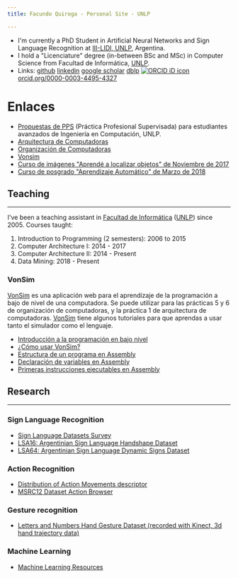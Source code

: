 ```yaml
---
title: Facundo Quiroga - Personal Site - UNLP

---
```



* I'm currently a PhD Student in Artificial Neural Networks and Sign Language Recognition at [III-LIDI, UNLP](www.lidi.info.unlp.edu.ar), Argentina.
* I hold a "Licenciature" degree (in-between BSc and MSc) in Computer Science from Facultad de Informática, [UNLP](http://unlp.edu.ar).
* Links: [github](https://github.com/facundoq/) [linkedin](https://www.linkedin.com/in/facundoq/) [google scholar](https://scholar.google.com.ar/citations?user=kGvlEYAAAAAJ&hl=en) [dblp](http://dblp.uni-trier.de/pers/hd/q/Quiroga:Facundo) [![ORCID iD icon](https://orcid.org/sites/default/files/images/orcid_16x16.png)orcid.org/0000\-0003\-4495\-4327](https://orcid.org/0000-0003-4495-4327)


# Enlaces
* [Propuestas de PPS](pps.txt) (Práctica Profesional Supervisada) para estudiantes avanzados de Ingeniería en Computación, UNLP.
*   [Arquitectura de Computadoras](unlp/arq/index.html)
*   [Organización de Computadoras](unlp/org/index.html)
*   [Vonsim](#vonsim)
*   [Curso de imágenes "Aprendé a localizar objetos" de Noviembre de 2017](courses/images/index.html)
*   [Curso de posgrado "Aprendizaje Automático" de Marzo de 2018](courses/aa2018/index.html)


## Teaching
--------

I've been a teaching assistant in [Facultad de Informática](http://info.unlp.edu.ar) ([UNLP](http://unlp.edu.ar)) since 2005. Courses taught:

1.  Introduction to Programming (2 semesters): 2006 to 2015
2.  Computer Architecture I: 2014 \- 2017
3.  Computer Architecture II: 2014 \- Present
4.  Data Mining: 2018 \- Present

### VonSim

[VonSim](unlp/vonsim/assets/index.html) es una aplicación web para el aprendizaje de la programación a bajo de nivel de una computadora. Se puede utilizar para las prácticas 5 y 6 de organización de computadoras, y la práctica 1 de arquitectura de computadoras. [VonSim](unlp/vonsim/assets/index.html) tiene algunos tutoriales para que aprendas a usar tanto el simulador como el lenguaje.

*   [Introducción a la programación en bajo nivel](unlp/vonsim/assets/index.html?tutorial=whyassembly)
*   [¿Cómo usar VonSim?](unlp/vonsim/assets/index.html?tutorial=vonsim)
*   [Estructura de un programa en Assembly](unlp/vonsim/assets/index.html?tutorial=basic)
*   [Declaración de variables en Assembly](unlp/vonsim/assets/index.html?tutorial=variables)
*   [Primeras instrucciones ejecutables en Assembly](unlp/vonsim/assets/index.html?tutorial=code)

## Research
--------


### Sign Language Recognition

*   [Sign Language Datasets Survey](unlp/sign_language_datasets/index.html)
*   [LSA16: Argentinian Sign Language Handshape Dataset](unlp/lsa16/index.html)
*   [LSA64: Argentinian Sign Language Dynamic Signs Dataset](unlp/lsa64/index.html)

### Action Recognition

*   [Distribution of Action Movements descriptor](unlp/dam/action_descriptor/index.html)
*   [MSRC12 Dataset Action Browser](action-view/index.html)

### Gesture recognition

*   [Letters and Numbers Hand Gesture Dataset (recorded with Kinect, 3d hand trajectory data)](unlp/kinect_gestures)

### Machine Learning

*   [Machine Learning Resources](unlp/ml/index.html)
